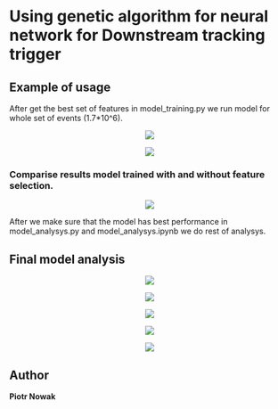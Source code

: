 # Using genetic algorithm for neural network for Downstream tracking trigger

## Example of usage

After get the best set of features in model_training.py we run model for whole set of events (1.7*10^6).
<p align="center">
  <img src="https://github.com/PiotrWNowak/LHCb_trigger_generic_algorithm/raw/master/images/Figure_2.png">
</p>

<p align="center">
  <img src="https://github.com/PiotrWNowak/LHCb_trigger_generic_algorithm/raw/master/images/Figure_1.png">
</p>

### Comparise results model trained with and without feature selection.
<p align="center">
  <img src="https://github.com/PiotrWNowak/LHCb_trigger_generic_algorithm/raw/master/images/Figure_8.png">
</p>

After we make sure that the model has best performance in model_analysys.py and model_analysys.ipynb we do rest of analysys.


## Final model analysis

<p align="center">
  <img src="https://github.com/PiotrWNowak/LHCb_trigger_generic_algorithm/raw/master/images/Figure_9.png">
</p>

<p align="center">
  <img src="https://github.com/PiotrWNowak/LHCb_trigger_generic_algorithm/raw/master/images/Figure_4.png">
</p>

<p align="center">
  <img src="https://github.com/PiotrWNowak/LHCb_trigger_generic_algorithm/raw/master/images/Figure_3.png">
</p>

<p align="center">
  <img src="https://github.com/PiotrWNowak/LHCb_trigger_generic_algorithm/raw/master/images/Figure_6.png">
</p>

<p align="center">
  <img src="https://github.com/PiotrWNowak/LHCb_trigger_generic_algorithm/raw/master/images/Figure_7.png">
</p>

## Author

**Piotr Nowak**
